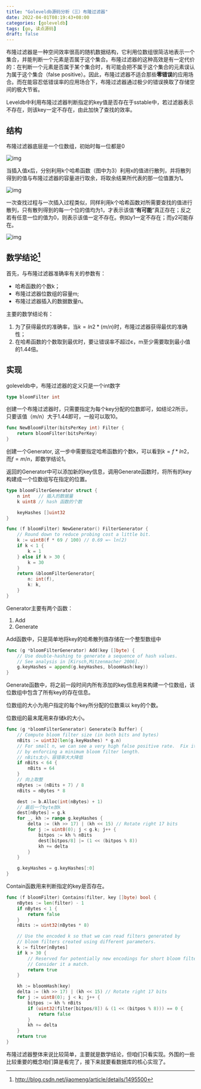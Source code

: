 ```yaml
---
title: "Goleveldb源码分析（三）布隆过滤器"
date: 2022-04-01T08:19:43+08:00
categories: [goleveldb]
tags: [go, 读点源码]
draft: false
---
```


布隆过滤器是一种空间效率很高的随机数据结构，它利用位数组很简洁地表示一个集合，并能判断一个元素是否属于这个集合。布隆过滤器的这种高效是有一定代价的：在判断一个元素是否属于某个集合时，有可能会把不属于这个集合的元素误认为属于这个集合（false positive）。因此，布隆过滤器不适合那些**零错误**的应用场合。而在能容忍低错误率的应用场合下，布隆过滤器通过极少的错误换取了存储空间的极大节省。

Leveldb中利用布隆过滤器判断指定的key值是否存在于sstable中，若过滤器表示不存在，则该key一定不存在，由此加快了查找的效率。

## 结构

布隆过滤器底层是一个位数组，初始时每一位都是0

![img](https://cdn.jsdelivr.net/gh/wuliuqii/pic@master/img/bloom1.jpg)

当插入值x后，分别利用k个哈希函数（图中为3）利用x的值进行散列，并将散列得到的值与布隆过滤器的容量进行取余，将取余结果所代表的那一位值置为1。

![img](https://cdn.jsdelivr.net/gh/wuliuqii/pic@master/img/bloom2.jpg)

一次查找过程与一次插入过程类似，同样利用k个哈希函数对所需要查找的值进行散列，只有散列得到的每一个位的值均为1，才表示该值“**有可能**”真正存在；反之若有任意一位的值为0，则表示该值一定不存在。例如y1一定不存在；而y2可能存在。

![img](https://cdn.jsdelivr.net/gh/wuliuqii/pic@master/img/bloom3.jpg)

## 数学结论[^1]

首先，与布隆过滤器准确率有关的参数有：

-   哈希函数的个数k；
-   布隆过滤器位数组的容量m;
-   布隆过滤器插入的数据数量n。

主要的数学结论有：

1.  为了获得最优的准确率，当$k = ln2 * (m/n$)时，布隆过滤器获得最优的准确性；
2.  在哈希函数的个数取到最优时，要让错误率不超过є，m至少需要取到最小值的1.44倍。

## 实现

goleveldb中，布隆过滤器的定义只是一个int数字

```go
type bloomFilter int
```

创建一个布隆过滤器时，只需要指定为每个key分配的位数即可，如结论2所示，只要该值（m/n）大于1.44即可，一般可以取10。

```go
func NewBloomFilter(bitsPerKey int) Filter {
    return bloomFilter(bitsPerKey)
}
```

创建一个Generator, 这一步中需要指定哈希函数的个数k，可以看到$k = f * ln2$，而$f = m/n$，即数学结论1。

返回的Generator中可以添加新的key信息，调用Generate函数时，将所有的key构建成一个位数组写在指定的位置。

```go
type bloomFilterGenerator struct {
	n int   // 插入的数据量
	k uint8 // hash 函数的个数

	keyHashes []uint32
}

func (f bloomFilter) NewGenerator() FilterGenerator {
    // Round down to reduce probing cost a little bit.
    k := uint8(f * 69 / 100) // 0.69 =~ ln(2)
    if k < 1 {
        k = 1
    } else if k > 30 {
        k = 30
    }
    return &bloomFilterGenerator{
        n: int(f),
        k: k,
    }
}
```

Generator主要有两个函数：

1.  Add
2.  Generate

Add函数中，只是简单地将key的哈希散列值存储在一个整型数组中

```go
func (g *bloomFilterGenerator) Add(key []byte) {
    // Use double-hashing to generate a sequence of hash values.
    // See analysis in [Kirsch,Mitzenmacher 2006].
    g.keyHashes = append(g.keyHashes, bloomHash(key))
}
```

Generate函数中，将之前一段时间内所有添加的key信息用来构建一个位数组，该位数组中包含了所有key的存在信息。

位数组的大小为用户指定的每个key所分配的位数乘以 key的个数。

位数组的最末尾用来存储k的大小。

```go
func (g *bloomFilterGenerator) Generate(b Buffer) {
	// Compute bloom filter size (in both bits and bytes)
	nBits := uint32(len(g.keyHashes) * g.n)
	// For small n, we can see a very high false positive rate.  Fix it
	// by enforcing a minimum bloom filter length.
	// nBits太小，容错率大大降低
	if nBits < 64 {
		nBits = 64
	}
	// 向上取整
	nBytes := (nBits + 7) / 8
	nBits = nBytes * 8

	dest := b.Alloc(int(nBytes) + 1)
	// 最后一个byte放k
	dest[nBytes] = g.k
	for _, kh := range g.keyHashes {
		delta := (kh >> 17) | (kh << 15) // Rotate right 17 bits
		for j := uint8(0); j < g.k; j++ {
			bitpos := kh % nBits
			dest[bitpos/8] |= (1 << (bitpos % 8))
			kh += delta
		}
	}

	g.keyHashes = g.keyHashes[:0]
}
```

Contain函数用来判断指定的key是否存在。

```go
func (f bloomFilter) Contains(filter, key []byte) bool {
    nBytes := len(filter) - 1
    if nBytes < 1 {
        return false
    }
    nBits := uint32(nBytes * 8)

    // Use the encoded k so that we can read filters generated by
    // bloom filters created using different parameters.
    k := filter[nBytes]
    if k > 30 {
        // Reserved for potentially new encodings for short bloom filters.
        // Consider it a match.
        return true
    }

    kh := bloomHash(key)
    delta := (kh >> 17) | (kh << 15) // Rotate right 17 bits
    for j := uint8(0); j < k; j++ {
        bitpos := kh % nBits
        if (uint32(filter[bitpos/8]) & (1 << (bitpos % 8))) == 0 {
            return false
        }
        kh += delta
    }
    return true
}
```

布隆过滤器整体来说比较简单，主要就是数学结论，但咱们只看实现。外围的一些比较重要的概念咱们算是看完了，接下来就要看数据库的核心实现了。

[^1]: http://blog.csdn.net/jiaomeng/article/details/1495500
